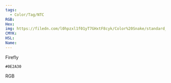 ```yaml
---
tags:
  - Color/Tag/NTC
RGB:
Hex:
img: https://filedn.com/l0hpzxl1f01yT7GHxtF8cyk/Color%20Snake/standard_csv_to_svg//0E2A30.svg
CMYK:
HSL:
Name:
---
```

Firefly
```palette
#0E2A30
```
RGB

